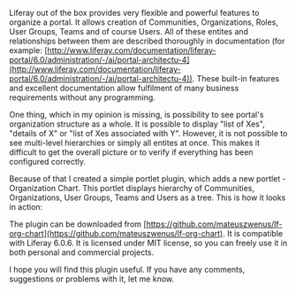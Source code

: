 Liferay out of the box provides very flexible and powerful features to organize a portal. It allows creation of Communities, Organizations, Roles, User Groups, Teams and of course Users. All of these entites and relationships between them are described thoroughly in documentation (for example: [http://www.liferay.com/documentation/liferay-portal/6.0/administration/-/ai/portal-architectu-4](http://www.liferay.com/documentation/liferay-portal/6.0/administration/-/ai/portal-architectu-4)). These built-in features and excellent documentation allow fulfilment of many business requirements without any programming.

One thing, which in my opinion is missing, is possibility to see portal's organization structure as a whole. It is possible to display "list of Xes", "details of X" or "list of Xes associated with Y". However, it is not possible to see multi-level hierarchies or simply all entites at once. This makes it difficult to get the overall picture or to verify if everything has been configured correctly.

Because of that I created a simple portlet plugin, which adds a new portlet - Organization Chart. This portlet displays hierarchy of Communities, Organizations, User Groups, Teams and Users as a tree. This is how it looks in action:

The plugin can be downloaded from [https://github.com/mateuszwenus/lf-org-chart](https://github.com/mateuszwenus/lf-org-chart). It is compatible with Liferay 6.0.6. It is licensed under MIT license, so you can freely use it in both personal and commercial projects. 

I hope you will find this plugin useful. If you have any comments, suggestions or problems with it, let me know.

